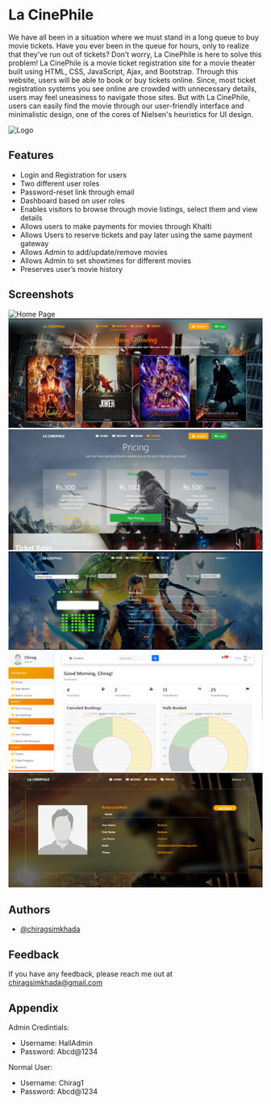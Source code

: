 
# La CinePhile

We have all been in a situation where we must stand in a long queue to buy movie tickets. Have
you ever been in the queue for hours, only to realize that they’ve run out of tickets? Don’t
worry, La CinePhile is here to solve this problem!
La CinePhile is a movie ticket registration site for a movie theater built using HTML, CSS,
JavaScript, Ajax, and Bootstrap. Through this website, users will be able to book or buy tickets
online. Since, most ticket registration systems you see online are crowded with unnecessary
details, users may feel uneasiness to navigate those sites. But with La CinePhile, users can easily
find the movie through our user-friendly interface and minimalistic design, one of the cores of
Nielsen's heuristics for UI design.



![Logo](https://saintsimons.org/wp-content/uploads/2020/05/2020-05-02-movie-night.jpg)

    
## Features

- Login and Registration for users
- Two different user roles
- Password-reset link through email
- Dashboard based on user roles
- Enables visitors to browse through movie listings, select them and view details
- Allows users to make payments for movies through Khalti
- Allows Users to reserve tickets and pay later using the same payment gateway
- Allows Admin to add/update/remove movies
- Allows Admin to set showtimes for different movies
- Preserves user’s movie history

  
## Screenshots

![Home Page](screenshots/home.PNG)
![Movie Page](screenshots/movies.PNG)
![Pricing](screenshots/price.PNG)
![Booking Page](screenshots/book.PNG)
![Dashboard](screenshots/dashboard.PNG) 
![User Profile](screenshots/profile.PNG)
## Authors

- [@chiragsimkhada](https://github.com/Chirag123-bit)

  
## Feedback

If you have any feedback, please reach me out at chiragsimkhada@gmail.com

  
## Appendix

 Admin Credintials:
- Username: HallAdmin
- Password: Abcd@1234

Normal User:
- Username: Chirag1
- Password: Abcd@1234

  
